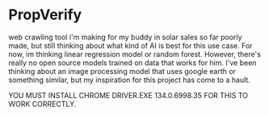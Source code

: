 # PropVerify
web crawling tool i'm making for my buddy in solar sales
so far poorly made, but still thinking about what kind of AI is best for this use case. For now, im thinking linear regression model or random forest. However, there's really no open source models trained on data that works for him. I've been thinking about an image processing model that uses google earth or something similar, but my inspiration for this project has come to a hault.


YOU MUST INSTALL CHROME DRIVER.EXE 134.0.6998.35 FOR THIS TO WORK CORRECTLY.
